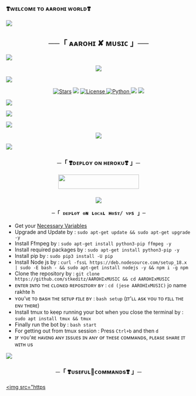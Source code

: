 ### ❣️ᴡᴇʟᴄᴏᴍᴇ ᴛᴏ ᴀᴀʀᴏʜɪ ᴡᴏʀʟᴅ❣️

<a href="https://www.youtube.com/watch?v=dQw4w9WgXcQ"><img src="https://user-images.githubusercontent.com/73097560/115834477-dbab4500-a447-11eb-908a-139a6edaec5c.gif"></a>

<h2 align="center">
    ──「 ᴀᴀʀᴏʜɪ ✘ ᴍᴜsɪᴄ 」──
</h2>

<a href="https://www.youtube.com/watch?v=dQw4w9WgXcQ"><img src="https://user-images.githubusercontent.com/73097560/115834477-dbab4500-a447-11eb-908a-139a6edaec5c.gif"></a>

<p align="center"><a href="https://t.me/HONEY_SINGH_121"><img src="https://te.legra.ph/file/8d4d7d5dc2e7cf675d80c.jpg"></a></p>

<a href="https://www.youtube.com/watch?v=dQw4w9WgXcQ"><img src="https://user-images.githubusercontent.com/73097560/115834477-dbab4500-a447-11eb-908a-139a6edaec5c.gif"></a>

<p align="center">
<a href="https://github.com/stkeditz/AAROHIxMUSIC/stargazers"><img src="https://img.shields.io/github/stars/stkeditz/AAROHIxMUSIC?color=darkred&logo=github&logoColor=darkred&style=for-the-badge" alt="Stars" /></a>
<a href="stkeditz/AAROHIxMUSIC/network/members"> <img src="https://img.shields.io/github/forks/stkeditz/AAROHIxMUSIC?color=darkred&logo=github&logoColor=darkred&style=for-the-badge" /></a>
<a href="https://github.com/stkeditz/AAROHIxMUSIC/blob/master/LICENSE"> <img src="https://img.shields.io/badge/License-MIT-darkred?style=for-the-badge" alt="License" /> </a>
<a href="https://www.python.org/"> <img src="https://img.shields.io/badge/Written%20in-Python-darkred?style=for-the-badge&logo=python" alt="Python" /> </a>
<a href="https://pypi.org/project/Pyrogram/"> <img src="https://img.shields.io/pypi/v/pyrogram?color=darkred&label=pyrogram&logo=python&logoColor=darkred&style=for-the-badge" /></a>
<a href="https://github.com/stkeditz/AAROHIxMUSIC/commits/stkeditz"> <img src="https://img.shields.io/github/last-commit/stkeditz/AAROHIxMUSIC?color=darkred&logo=github&logoColor=darkred&style=for-the-badge" /></a>
</p>

<a href="https://www.youtube.com/watch?v=dQw4w9WgXcQ"><img src="https://user-images.githubusercontent.com/73097560/115834477-dbab4500-a447-11eb-908a-139a6edaec5c.gif"></a>

<img src="https://readme-typing-svg.herokuapp.com?color=FF0000&width=420&lines=Aarohi+play+music+on+telegram+voice+chat+feature;Managed+by+DiL%E2%9D%A4%EF%B8%8F"> 

<a href="https://www.youtube.com/watch?v=dQw4w9WgXcQ"><img src="https://user-images.githubusercontent.com/73097560/115834477-dbab4500-a447-11eb-908a-139a6edaec5c.gif"></a>

<p align="center">
  <img src="https://te.legra.ph/file/08e3fa23bfff81e9e04b1.jpg">
</p>

<a href="https://www.youtube.com/watch?v=dQw4w9WgXcQ"><img src="https://user-images.githubusercontent.com/73097560/115834477-dbab4500-a447-11eb-908a-139a6edaec5c.gif"></a>

<h3 align="center">
    ─「 ❣️ᴅᴇᴩʟᴏʏ ᴏɴ ʜᴇʀᴏᴋᴜ❣️ 」─
</h3>

<p align="center"><a href="https://dashboard.heroku.com/new?template=https://github.com/stkeditz/AAROHIxMUSIC"> <img src="https://img.shields.io/badge/Deploy%20On%20Heroku-darkred?style=for-the-badge&logo=heroku" width="220" height="38.45"/></a></p>
<h3 align="center">

<a href="https://www.youtube.com/watch?v=dQw4w9WgXcQ"><img src="https://user-images.githubusercontent.com/73097560/115834477-dbab4500-a447-11eb-908a-139a6edaec5c.gif"></a>

    ─「 ᴅᴇᴩʟᴏʏ ᴏɴ ʟᴏᴄᴀʟ ʜᴏsᴛ/ ᴠᴘs 」─
</h3>

- Get your [Necessary Variables](https://github.com/stkeditz//AAROHIxMUSIC/blob/master/sample.env)
- Upgrade and Update by :
`sudo apt-get update && sudo apt-get upgrade -y`
- Install Ffmpeg by :
`sudo apt-get install python3-pip ffmpeg -y`
- Install required packages by :
`sudo apt-get install python3-pip -y`
- Install pip by :
`sudo pip3 install -U pip`
- Install Node js by :
`curl -fssL https://deb.nodesource.com/setup_18.x | sudo -E bash - && sudo apt-get install nodejs -y && npm i -g npm`
- Clone the repository by :
`git clone https://github.com/stkeditz/AAROHIxMUSIC && cd AAROHIxMUSIC`
- ᴇɴᴛᴇʀ ɪɴᴛᴏ ᴛʜᴇ ᴄʟᴏɴᴇᴅ ʀᴇᴘᴏsɪᴛᴏʀʏ ʙʏ : `cd (jese AAROHIxMUSIC)` jo name rakhte h
- ʏᴏᴜ'ᴠᴇ ᴛᴏ ʙᴀsʜ ᴛʜᴇ sᴇᴛᴜᴘ ғɪʟᴇ ʙʏ : `bash setup` (ɪᴛ'ʟʟ ᴀsᴋ ʏᴏᴜ ᴛᴏ ғɪʟʟ ᴛʜᴇ ᴇɴᴠ ᴛʜᴇʀᴇ)
- Install tmux to keep running your bot when you close the terminal by :
`sudo apt install tmux && tmux`
- Finally run the bot by :
`bash start`
- For getting out from tmux session : Press `Ctrl+b` and then `d`<br>
- ɪғ ʏᴏᴜ'ʀᴇ ʜᴀᴠɪɴɢ ᴀɴʏ ɪssᴜᴇs ɪɴ ᴀɴʏ ᴏғ ᴛʜᴇsᴇ ᴄᴏᴍᴍᴀɴᴅs, ᴘʟᴇᴀsᴇ sʜᴀʀᴇ ɪᴛ ᴡɪᴛʜ ᴜs


<a href="https://www.youtube.com/watch?v=dQw4w9WgXcQ"><img src="https://user-images.githubusercontent.com/73097560/115834477-dbab4500-a447-11eb-908a-139a6edaec5c.gif"></a>


<h3 align="center">
    ─「 ❣️ᴜsᴇғᴜʟ🌹ᴄᴏᴍᴍᴀɴᴅs❣️ 」─   
</h3>


<a href="https://youtu.be/Wa4Mz59dGrU"><img src="https
